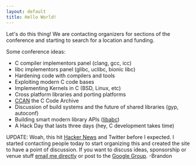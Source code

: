 ```yaml
---
layout: default
title: Hello World!
---
```


Let's do this thing! We are contacting organizers for sections of the
conference and starting to search for a location and funding.

Some conference ideas:

- C compiler implementors panel (clang, gcc, icc)
- libc implementors panel (glibc, uclibc, bionic libc)
- Hardening code with compilers and tools
- Exploiting modern C code bases
- Implementing Kernels in C (BSD, Linux, etc)
- Cross platform libraries and porting platforms
- [CCAN][ccan] the C Code Archive
- Discussion of build systems and the future of shared libraries (gyp, autoconf)
- Building smart modern library APIs ([libabc][libabc])
- A Hack Day that lasts three days (hey, C development takes time)

[ccan]: http://ccodearchive.net/index.html
[libabc]: http://lwn.net/Articles/465093/

UPDATE: Woah, this hit [Hacker News][hn] and Twitter before I expected. I
started contacting people today to start organizing this and created the site
to have a point of discussion. If you want to discuss ideas, sponsorship or
venue stuff [email me directly][brandonmail] or post to the [Google
Group][groupmail]. -Brandon

[hn]: http://news.ycombinator.com/item?id=3718414
[brandonmail]: mailto:brandon.cconf@ifup.org
[groupmail]: mailto:cconf@googlegroups.com
